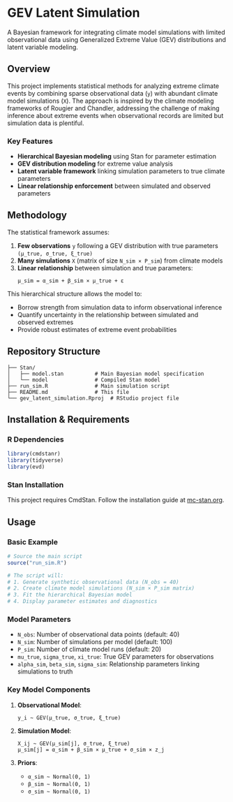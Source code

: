 # GEV Latent Simulation

A Bayesian framework for integrating climate model simulations with limited observational data using Generalized Extreme Value (GEV) distributions and latent variable modeling.

## Overview

This project implements statistical methods for analyzing extreme climate events by combining sparse observational data (`y`) with abundant climate model simulations (`X`). The approach is inspired by the climate modeling frameworks of Rougier and Chandler, addressing the challenge of making inference about extreme events when observational records are limited but simulation data is plentiful.

### Key Features

- **Hierarchical Bayesian modeling** using Stan for parameter estimation
- **GEV distribution modeling** for extreme value analysis
- **Latent variable framework** linking simulation parameters to true climate parameters
- **Linear relationship enforcement** between simulated and observed parameters

## Methodology

The statistical framework assumes:

1. **Few observations** `y` following a GEV distribution with true parameters `(μ_true, σ_true, ξ_true)`
2. **Many simulations** `X` (matrix of size `N_sim × P_sim`) from climate models
3. **Linear relationship** between simulation and true parameters:
   ```
   μ_sim = α_sim + β_sim × μ_true + ε
   ```

This hierarchical structure allows the model to:
- Borrow strength from simulation data to inform observational inference
- Quantify uncertainty in the relationship between simulated and observed extremes
- Provide robust estimates of extreme event probabilities

## Repository Structure

```
├── Stan/
│   ├── model.stan          # Main Bayesian model specification
│   └── model               # Compiled Stan model
├── run_sim.R               # Main simulation script
├── README.md               # This file
└── gev_latent_simulation.Rproj  # RStudio project file
```

## Installation & Requirements

### R Dependencies
```r
library(cmdstanr)
library(tidyverse)
library(evd)
```

### Stan Installation
This project requires CmdStan. Follow the installation guide at [mc-stan.org](https://mc-stan.org/users/interfaces/cmdstan).

## Usage

### Basic Example

```r
# Source the main script
source("run_sim.R")

# The script will:
# 1. Generate synthetic observational data (N_obs = 40)
# 2. Create climate model simulations (N_sim × P_sim matrix)
# 3. Fit the hierarchical Bayesian model
# 4. Display parameter estimates and diagnostics
```

### Model Parameters

- `N_obs`: Number of observational data points (default: 40)
- `N_sim`: Number of simulations per model (default: 100) 
- `P_sim`: Number of climate model runs (default: 20)
- `mu_true`, `sigma_true`, `xi_true`: True GEV parameters for observations
- `alpha_sim`, `beta_sim`, `sigma_sim`: Relationship parameters linking simulations to truth

### Key Model Components

1. **Observational Model**: 
   ```
   y_i ~ GEV(μ_true, σ_true, ξ_true)
   ```

2. **Simulation Model**:
   ```
   X_ij ~ GEV(μ_sim[j], σ_true, ξ_true)
   μ_sim[j] = α_sim + β_sim × μ_true + σ_sim × z_j
   ```

3. **Priors**:
   - `α_sim ~ Normal(0, 1)`
   - `β_sim ~ Normal(0, 1)` 
   - `σ_sim ~ Normal(0, 1)`

